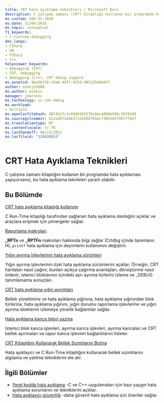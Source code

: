 ```yaml
---
title: CRT hata ayıklama teknikleri | Microsoft Docs
description: C çalışma zamanı (CRT) kitaplığı kullanan bir programda hata ayıklaması yapmak için kullanabileceğiniz çeşitli teknikler vardır. Bu teknik bilgi edinmek için bu makaleyi ve bağlantılarını kullanın.
ms.custom: SEO-VS-2020
ms.date: 11/04/2016
ms.topic: conceptual
f1_keywords:
- c.runtime.debugging
dev_langs:
- CSharp
- VB
- FSharp
- C++
helpviewer_keywords:
- debugging [CRT]
- CRT, debugging
- debugging [C++], CRT debug support
ms.assetid: 9be561f6-14a8-44ff-925d-d911d5b8e6ff
author: mikejo5000
ms.author: mikejo
manager: jmartens
ms.technology: vs-ide-debug
ms.workload:
- multiple
ms.openlocfilehash: 4874b2fc3c60d6365579cbbca808b566cf6f8189
ms.sourcegitcommit: b12a38744db371d2894769ecf305585f9577792f
ms.translationtype: MT
ms.contentlocale: tr-TR
ms.lasthandoff: 09/13/2021
ms.locfileid: "126630824"
---
```

# <a name="crt-debugging-techniques"></a>CRT Hata Ayıklama Teknikleri
C çalışma zamanı kitaplığını kullanan bir programda hata ayıklaması yapıyorsanız, bu hata ayıklama teknikleri yararlı olabilir.

## <a name="in-this-section"></a>Bu Bölümde
 [CRT hata ayıklama kitaplığı kullanımı](../debugger/crt-debug-library-use.md)

 C Run-Time kitaplığı tarafından sağlanan hata ayıklama desteğini açıklar ve araçlara erişmek için yönergeler sağlar.

 [Raporlama makroları](../debugger/macros-for-reporting.md)

 **_RPTn** ve **_RPTFn** makroları hakkında bilgi sağlar (Crtdbg içinde tanımlanır. H), `printf` hata ayıklama için deyimlerin kullanımını değiştirir.

 [Yığın ayırma Işlevlerinin hata ayıklama sürümleri](../debugger/debug-versions-of-heap-allocation-functions.md)

 Yığın ayırma işlevlerinin özel hata ayıklama sürümlerini açıklar; Örneğin, CRT haritaları nasıl çağırır, bunları açıkça çağırma avantajları, dönüştürme nasıl önlenir, istemci bloklarının içindeki ayrı ayırma türlerini izleme ve _DEBUG tanımlamama sonuçları.

 [CRT hata ayıklama yığın ayrıntıları](../debugger/crt-debug-heap-details.md)

 Bellek yönetimine ve hata ayıklama yığınına, hata ayıklama yığınından blok türlerine, hata ayıklama yığınını, yığın durumu raporlama işlevlerine ve yığın ayırma isteklerini izlemeye yönelik bağlantılar sağlar.

 [Hata ayıklama kanca Işlevi yazma](../debugger/debug-hook-function-writing.md)

 İstemci blok kanca işlevleri, ayırma kanca işlevleri, ayırma kancaları ve CRT bellek ayırmaları ve rapor kanca işlevleri bağlantılarını listeler.

 [CRT Kitaplığını Kullanarak Bellek Sızıntılarını Bulma](../debugger/finding-memory-leaks-using-the-crt-library.md)

 Hata ayıklayıcı ve C Run-Time kitaplığını kullanarak bellek sızıntılarını algılama ve yalıtma tekniklerini ele alır.

## <a name="related-sections"></a>İlgili Bölümler

- [Yerel kodda hata ayıklama](../debugger/debugging-native-code.md) -C ve C++ uygulamaları için bazı yaygın hata ayıklama sorunlarını ve tekniklerini açıklar.
- [Hata ayıklayıcı güvenliği](../debugger/debugger-security.md) -daha güvenli hata ayıklama için öneriler sağlar.